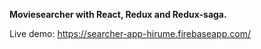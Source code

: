 **Moviesearcher with React, Redux and Redux-saga.**

Live demo: https://searcher-app-hirume.firebaseapp.com/

